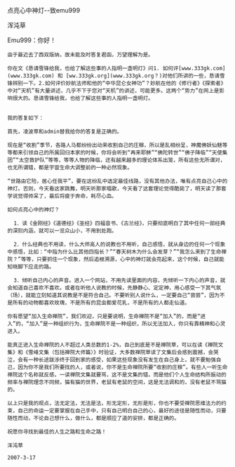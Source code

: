 点亮心中神灯--致emu999

浑沌草


Emu999：你好！

    由于最近去了西双版纳，故未能及时答复君函，万望理解为是。

    你在文《恳请雪锋给我，也给了解这些事的人指明一盏明灯》问1. 如何评[www.333gk.com](www.333gk.com) 和 [ww.333gk.org](www.333gk.org？)对他们所讲的一些，恳请雪锋辨别一下。2.如何评价妙航法师和他的“中华昆仑女神功”？妙航在他的《修行者》《探索者》中对“天机”有大量讲述，几乎不下于您对“天机”的讲述，可能更多。这两个“势力”在网上是影响很大的。恳请雪锋给我，也给了解这些事的人指明一盏明灯。


    我的答复如下：

    首先，凌波草和admin替我给你的答复是正确的。

    现在是“收割”季节，各路人马都纷纷出动来收割自己的庄稼，所以是乱相纷呈，神魔佛妖仙魅等等都来引领自己的所属回归本家的时候，你将会听到“再来耶稣”“佛陀转世”“佛子降临”“天使集团”“太空救护队”等等，等等人物的降临，还有越来越多的理论体系出笼，所有这些无所谓对，也无所谓错，都是宇宙生命大调整前的一种必然现象。

    “世路由它险，居心任我平”，要在这纷乱中选定最佳线路，没有其他办法，唯有点亮自己心中的神灯。否则，今天看这家跳舞，明天听那家唱歌，今天看了这套理论觉得酷毙了，明天读了那套学说觉得帅呆了，最后将疲于奔命，耗尽心血。

    如何点亮心中的神灯？

      1．读《金刚经》《道德经》《圣经》四福音书、《古兰经》，只要彻底明白了其中任何一部经典的深刻内涵，就可以一览众山小，不用到处跑。

      2．什么经典也不用读，什么大师高人的说教也不用听，自己感悟，就从身边的任何一个现象中感悟，比如：“中指为什么比其他四指长？”“春天树木为什么会发芽？”“我怎么来到了生命禅院？”等等，只要抓住一个现象，然后追根溯源，心中的神灯就会亮起来，这个时候，自己就能知晓脚下应走的路。

      3．倾听自己内心的声音。进入一个网站，不用先读里面的内容，先倾听一下内心的声音，就会知道自己喜欢不喜欢。或者在听他人说教的时候，先静静心、定定神，用心感受一下其气氛（场），就能立刻知道其说教是不是符合自己。不要听别人说什么，一定要自己“尝尝”，因为不是所有的动物都喜欢玫瑰，不是所有的昆虫都爱花乳，不是所有的人都走仙道。

    你有愿望“加入生命禅院”，我们欢迎，只是要说明，生命禅院不是“加入”的，而是“进入”的，“加入”是一种组织行为，生命禅院不是一种组织，所以无法加入，你只有靠精神和心灵进入。

    能真正进入生命禅院的人不超过人类总数的1-2%，自己到底是不是禅院草，可以在读《禅院文集》和《雪峰文集（包括禅院大师篇）》时验证，大多数禅院草读了文集后会感到震撼，会哭泣，会有一种长途跋涉终于回到家的感受，如果这些现象没有发生在自己身上，就不要勉强自己，因为你不是我们所要找的人，或者说，你不是生命禅院所要“收割的庄稼”。有些人一听生命禅院这个名称就反感，一读禅院文集就要骂，这不是文集的错，而是他们个人生命结构所振动的频率与禅院理念不同频，猫有猫的世界，老鼠有老鼠的空间，这是无法调和的，没有老鼠不骂猫的。

    以上只是我的观点，法无定法，无法是法，形无定形，无形是形，你也不要受禅院思维法力的约束，自己的命运一定要掌握在自己手中，只有自己明白自己的心，最好的途径是随性而动，只要随性而动，不论自己想什么，做什么，都是顺应了道的安排，都是正确的。

    祝愿你寻找到最佳的人生之路和生命之路！

    浑沌草

    2007-3-17




